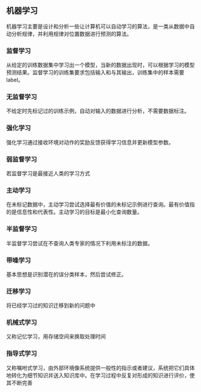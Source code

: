 ## 机器学习

机器学习主要是设计和分析一些让计算机可以自动学习的算法，是一类从数据中自动分析规律，并利用规律对位置数据进行预测的算法。

### 监督学习

从给定的训练数据集中学习出一个模型，当新的数据出现时，可以根据学习的模型预测结果。监督学习的训练集要求包括输入和与其输出，训练集中的样本需要label。

### 无监督学习

不给定时先标记过的训练示例，自动对输入的数据进行分析，不需要数据标注。

### 强化学习

强化学习通过接收环境对动作的奖励反馈获得学习信息并更新模型参数。

### 弱监督学习

若监督学习是最接近人类的学习方式

### 主动学习

在未标记数据中，主动学习尝试选择最有价值的未标记示例进行查询。最有价值指的是信息性和代表性。主动学习的目标是最小化查询数量。

### 半监督学习

半监督学习尝试在不查询人类专家的情况下利用未标注的数据。

### 带噪学习

基本思想是识别潜在的误分类样本，然后尝试修正。

### 迁移学习

将已经学习过的知识迁移到新的问题中

### 机械式学习

又称记忆学习，用存储空间来换取处理时间

### 指导式学习

又称嘱咐式学习，由外部环境像系统提供一般性的指示或者建议，系统把它们具体地转化为细节知识并送入知识库中。在学习过程中反复对形成的知识进行评价，使其不断完善

































